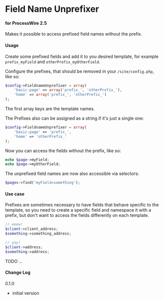 # Field Name Unprefixer

#### for ProcessWire 2.5

Makes it possible to access prefixed field names without the prefix.

#### Usage

Create some prefixed fields and add it to you desired template, for example `prefix_myField` and `otherPrefix_myOtherField`.

Configure the prefixes, that should be removed in your `/site/config.php`, like so:

```PHP
$config->FieldnameUnprefixer = array(
	'basic-page' => array('prefix_', 'otherPrefix_'),
	'home' => array('prefix_', 'otherPrefix_')
);
```
The first array keys are the template names.

The Prefixes also can be assigned as a string if it's just a single one:

```PHP
$config->FieldnameUnprefixer = array(
	'basic-page' => 'prefix_',
	'home' => 'otherPrefix_'
);
```

Now you can access the fields without the prefix, like so:

```PHP
echo $page->myField;
echo $page->myOtherField;
```

The unprefixed field names are now also accessible via selectors:

```PHP
$pages->find('myField=something');
```

#### Use case

Prefixes are sometimes necessary to have fields that behave specific to the template, so you need to create a specific field and namespace it with a prefix, but don't want to access the fields differently on each template.


```PHP
// eeew!
$client->client_address;
$something->something_address;

// yay!
$client->address;
$something->address;
```


TODO ...

#### Change Log

0.1.0

- initial version

